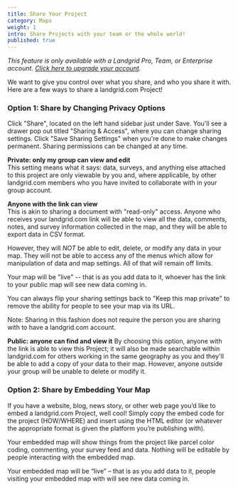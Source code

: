 ```yaml
---
title: Share Your Project
category: Maps
weight: 1
intro: Share Projects with your team or the whole world!
published: true
---
```

_This feature is only available with a Landgrid Pro, Team, or Enterprise account. [Click here to upgrade your account](https://thelandgrid.com/plans)._

We want to give you control over what you share, and who you share it with. 
Here are a few ways to share a landgrid.com Project!

### Option 1: Share by Changing Privacy Options

Click "Share", located on the left hand sidebar just under Save. You'll see a drawer pop out titled "Sharing & Access", where you can change sharing settings. Click "Save Sharing Settings" when you're done to make changes permanent. Sharing permissions can be changed at any time. 

**Private: only my group can view and edit**  
This setting means what it says: data, surveys, and anything else attached to this project are only viewable by you and, where applicable, by other landgrid.com members who you have invited to collaborate with in your group account. 

**Anyone with the link can view**  
This is akin to sharing a document with "read-only" access. Anyone who receives your landgrid.com link will be able to view all the data, comments, notes, and survey information collected in the map, and they will be able to export data in CSV format.

However, they will *NOT* be able to edit, delete, or modify any data in your map. They will not be able to access any of the menus which allow for manipulation of data and map settings. All of that will remain off limits.

Your map will be "live" -- that is as you add data to it, whoever has the link to your public map will see new data coming in.

You can always flip your sharing settings back to "Keep this map private" to remove the ability for people to see your map via its URL.

Note: Sharing in this fashion does not require the person you are sharing with to have a landgrid.com account.

**Public: anyone can find and view it**
By choosing this option, anyone with the link is able to view this Project; it will also be made searchable within landgrid.com for others working in the same geography as you and they'll be able to add a copy of your data to their map. However, anyone outside your group will be unable to delete or modify it.



### Option 2: Share by Embedding Your Map 

If you have a website, blog, news story, or other web page you’d like to embed a landgrid.com Project, well cool! Simply copy the embed code for the project (HOW/WHERE) and insert using the HTML editor (or whatever the appropriate format is given the platform you’re publishing with).

Your embedded map will show things from the project like parcel color coding, commenting, your survey feed and data. Nothing will be editable by people interacting with the embedded map.

Your embedded map will be “live” – that is as you add data to it, people visiting your embedded map with will see new data coming in.

